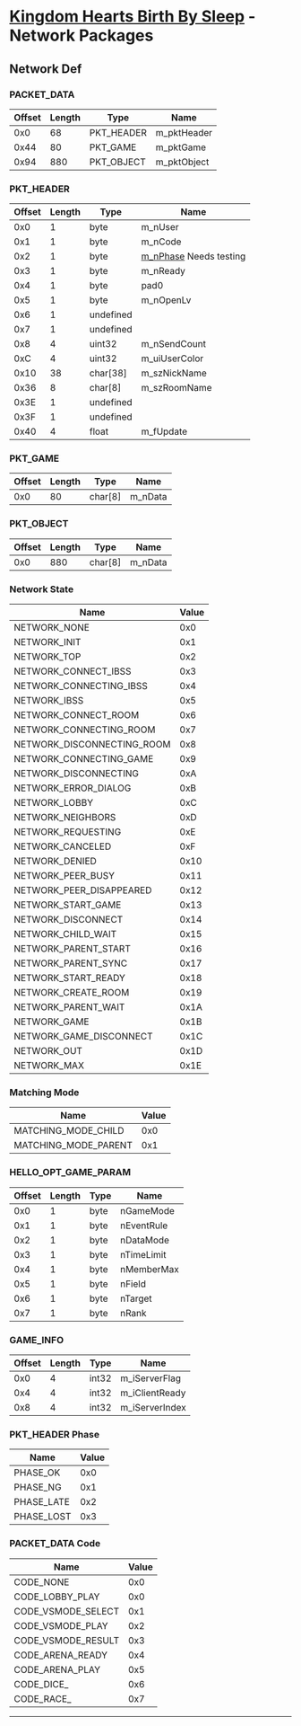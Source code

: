 # [Kingdom Hearts Birth By Sleep](index.md) - Network Packages

## Network Def

### PACKET_DATA

| Offset | Length | Type       | Name
|--------|--------|------------|-----
| 0x0    | 68     | PKT_HEADER | m_pktHeader
| 0x44   | 80     | PKT_GAME   | m_pktGame
| 0x94   | 880    | PKT_OBJECT | m_pktObject

### PKT_HEADER

| Offset | Length | Type      | Name
|--------|--------|-----------|-----
| 0x0    | 1      | byte      | m_nUser
| 0x1    | 1      | byte      | m_nCode
| 0x2    | 1      | byte      | [m_nPhase](#PKT_HEADER-Phase) Needs testing
| 0x3    | 1      | byte      | m_nReady
| 0x4    | 1      | byte      | pad0
| 0x5    | 1      | byte      | m_nOpenLv
| 0x6    | 1      | undefined |
| 0x7    | 1      | undefined |
| 0x8    | 4      | uint32    | m_nSendCount
| 0xC    | 4      | uint32    | m_uiUserColor
| 0x10   | 38     | char[38]  | m_szNickName
| 0x36   | 8      | char[8]   | m_szRoomName
| 0x3E   | 1      | undefined |
| 0x3F   | 1      | undefined |
| 0x40   | 4      | float     | m_fUpdate

### PKT_GAME

| Offset | Length | Type    | Name
|--------|--------|---------|-----
| 0x0    | 80     | char[8] | m_nData

### PKT_OBJECT

| Offset | Length | Type    | Name
|--------|--------|---------|-----
| 0x0    | 880    | char[8] | m_nData

### Network State

| Name                       | Value
|----------------------------|------
| NETWORK_NONE               | 0x0
| NETWORK_INIT               | 0x1
| NETWORK_TOP                | 0x2
| NETWORK_CONNECT_IBSS       | 0x3
| NETWORK_CONNECTING_IBSS    | 0x4
| NETWORK_IBSS               | 0x5
| NETWORK_CONNECT_ROOM       | 0x6
| NETWORK_CONNECTING_ROOM    | 0x7
| NETWORK_DISCONNECTING_ROOM | 0x8
| NETWORK_CONNECTING_GAME    | 0x9
| NETWORK_DISCONNECTING      | 0xA
| NETWORK_ERROR_DIALOG       | 0xB
| NETWORK_LOBBY              | 0xC
| NETWORK_NEIGHBORS          | 0xD
| NETWORK_REQUESTING         | 0xE
| NETWORK_CANCELED           | 0xF
| NETWORK_DENIED             | 0x10
| NETWORK_PEER_BUSY          | 0x11
| NETWORK_PEER_DISAPPEARED   | 0x12
| NETWORK_START_GAME         | 0x13
| NETWORK_DISCONNECT         | 0x14
| NETWORK_CHILD_WAIT         | 0x15
| NETWORK_PARENT_START       | 0x16
| NETWORK_PARENT_SYNC        | 0x17
| NETWORK_START_READY        | 0x18
| NETWORK_CREATE_ROOM        | 0x19
| NETWORK_PARENT_WAIT        | 0x1A
| NETWORK_GAME               | 0x1B
| NETWORK_GAME_DISCONNECT    | 0x1C
| NETWORK_OUT                | 0x1D
| NETWORK_MAX                | 0x1E

### Matching Mode

| Name                 | Value
|----------------------|------
| MATCHING_MODE_CHILD  | 0x0
| MATCHING_MODE_PARENT | 0x1

### HELLO_OPT_GAME_PARAM

| Offset | Length | Type | Name
|--------|--------|------|-----
| 0x0    | 1      | byte | nGameMode
| 0x1    | 1      | byte | nEventRule
| 0x2    | 1      | byte | nDataMode
| 0x3    | 1      | byte | nTimeLimit
| 0x4    | 1      | byte | nMemberMax
| 0x5    | 1      | byte | nField
| 0x6    | 1      | byte | nTarget
| 0x7    | 1      | byte | nRank

### GAME_INFO

| Offset | Length | Type  | Name
|--------|--------|-------|-----
| 0x0    | 4      | int32 | m_iServerFlag
| 0x4    | 4      | int32 | m_iClientReady
| 0x8    | 4      | int32 | m_iServerIndex

### PKT_HEADER Phase

| Name       | Value
|------------|------
| PHASE_OK   | 0x0
| PHASE_NG   | 0x1
| PHASE_LATE | 0x2
| PHASE_LOST | 0x3

### PACKET_DATA Code

| Name               | Value
|--------------------|------
| CODE_NONE          | 0x0
| CODE_LOBBY_PLAY    | 0x0
| CODE_VSMODE_SELECT | 0x1
| CODE_VSMODE_PLAY   | 0x2
| CODE_VSMODE_RESULT | 0x3
| CODE_ARENA_READY   | 0x4
| CODE_ARENA_PLAY    | 0x5
| CODE_DICE_         | 0x6
| CODE_RACE_         | 0x7

___